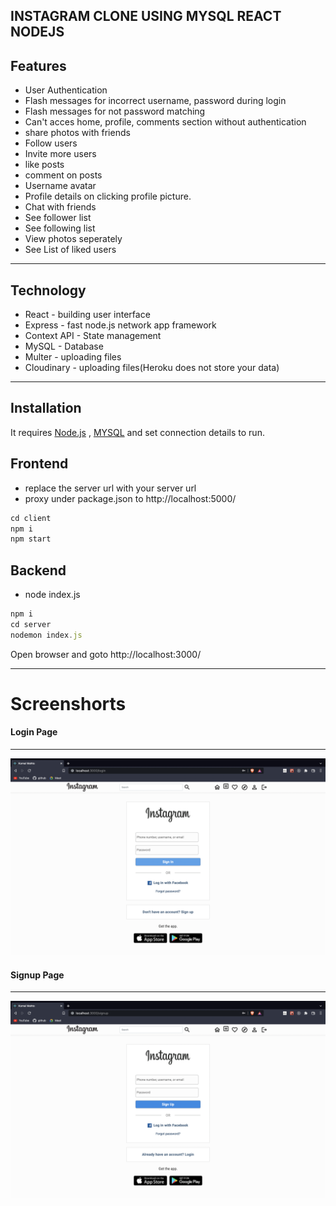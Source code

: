 ## INSTAGRAM CLONE USING MYSQL REACT NODEJS

## Features

- User Authentication
- Flash messages for incorrect username, password during login
- Flash messages for not password matching
- Can't acces home, profile, comments section without authentication
- share photos with friends
- Follow users
- Invite more users
- like posts
- comment on posts
- Username avatar
- Profile details on clicking profile picture.
- Chat with friends
- See follower list
- See following list
- View photos seperately
- See List of liked users

---

## Technology

- React - building user interface
- Express - fast node.js network app framework
- Context API - State management
- MySQL - Database
- Multer - uploading files
- Cloudinary - uploading files(Heroku does not store your data)

---

## Installation

It requires [Node.js](https://nodejs.org/) , [MYSQL](https://www.mysql.com/products/workbench/) and set connection details to run.

## Frontend

- replace the server url with your server url
- proxy under package.json to http://localhost:5000/

```javascript
cd client
npm i
npm start
```

## Backend

- node index.js

```javascript
npm i
cd server
nodemon index.js
```

Open browser and goto http://localhost:3000/

---

# Screenshorts

#### Login Page

---

<img src="/Screenshorts/login.png">

#### Signup Page

---

<img src="/Screenshorts/signup.png">
